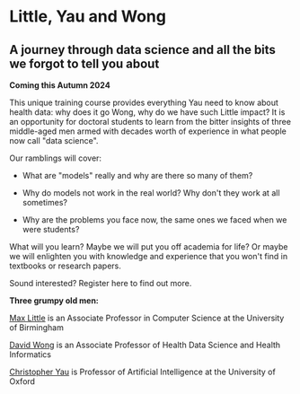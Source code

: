 # Little, Yau and Wong

## A journey through data science and all the bits we forgot to tell you about

**Coming this Autumn 2024**

This unique training course provides everything Yau need to know about health data: why does it go Wong, why do we have such Little impact? It is an opportunity for doctoral students to learn from the bitter insights of three middle-aged men armed with decades worth of experience in what people now call "data science". 

Our ramblings will cover:

- What are "models" really and why are there so many of them?

- Why do models not work in the real world? Why don't they work at all sometimes?

- Why are the problems you face now, the same ones we faced when we were students?

What will you learn? Maybe we will put you off academia for life? Or maybe we will enlighten you with knowledge and experience that you won't find in textbooks or research papers.

Sound interested? Register here to find out more.

**Three grumpy old men:**

[Max Little](https://research.birmingham.ac.uk/en/persons/max-little) is an Associate Professor in Computer Science at the University of Birmingham

[David Wong](https://medicinehealth.leeds.ac.uk/medicine/staff/9808/dr-david-wong) is an Associate Professor of Health Data Science and Health Informatics

[Christopher Yau](https://www.bdi.ox.ac.uk/Team/christopher-yau) is Professor of Artificial Intelligence at the University of Oxford
